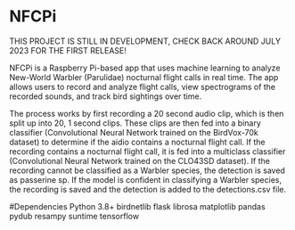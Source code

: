 # NFCPi
THIS PROJECT IS STILL IN DEVELOPMENT, CHECK BACK AROUND JULY 2023 FOR THE FIRST RELEASE!

NFCPi is a Raspberry Pi-based app that uses machine learning to analyze New-World Warbler (Parulidae) nocturnal flight calls in real time. The app allows users to record and analyze flight calls, view spectrograms of the recorded sounds, and track bird sightings over time. 

The process works by first recording a 20 second audio clip, which is then split up into 20, 1 second clips. These clips are then fed into a binary classifier (Convolutional Neural Network trained on the BirdVox-70k dataset) to determine if the aidio contains a nocturnal flight call. If the recording contains a nocturnal flight call, it is fed into a multiclass classifier (Convolutional Neural Network trained on the CLO43SD dataset). If the recording cannot be classified as a Warbler species, the detection is saved as passerine sp. If the model is confident in classifying a Warbler species, the recording is saved and the detection is added to the detections.csv file. 

#Dependencies 
Python 3.8+
birdnetlib
flask
librosa
matplotlib
pandas
pydub
resampy
suntime
tensorflow
